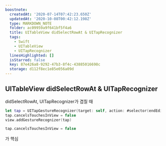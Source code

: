 ```yaml
---
boostnote:
  createdAt: '2020-07-14T07:42:23.650Z'
  updatedAt: '2020-10-08T00:42:12.198Z'
  type: MARKDOWN_NOTE
  folder: ac09959a9f641bf5f4a6
  title: UITableView didSelectRowAt & UITapRecognizer
  tags:
    - Swift
    - UITableView
    - UITapRecognizer
  linesHighlighted: []
  isStarred: false
  key: 87e426a8-9292-47b3-8f4c-43885016698c
  storage: d112f8ec1e85e056a09d
---
```


UITableView didSelectRowAt & UITapRecognizer
---
didSelectRowAt, UITapRecognizer가 겹칠 때
```swift
let tap = UITapGestureRecognizer(target: self, action: #selector(endEditing))
tap.cancelsTouchesInView = false
view.addGestureRecognizer(tap)
```

```swift
tap.cancelsTouchesInView = false
```
가 핵심